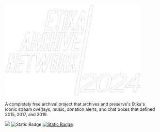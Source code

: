 

![](IGNOREME.md/ETIKAARCHIVErendernewblack-removebg-preview.png)

A completely free archival project that archives and preserve's Etika's iconic stream overlays, music, donation alerts, and chat boxes that defined 2015, 2017, and 2019.

<a href="https://discord.gg/aezsFcKbgh"><img src="https://img.shields.io/discord/1189286392728145920" /></a>
<img alt="Static Badge" src="https://img.shields.io/badge/download%20size%20-~600MB-%20light%20blue"> 
<a href="https://drive.google.com/drive/folders/1u0urTAbpmxroCQMXDqd5wfQaQInDh_PN?usp=sharing"><img alt="Static Badge" src="https://img.shields.io/badge/download-(google%20drive)-%20light%20blue">




